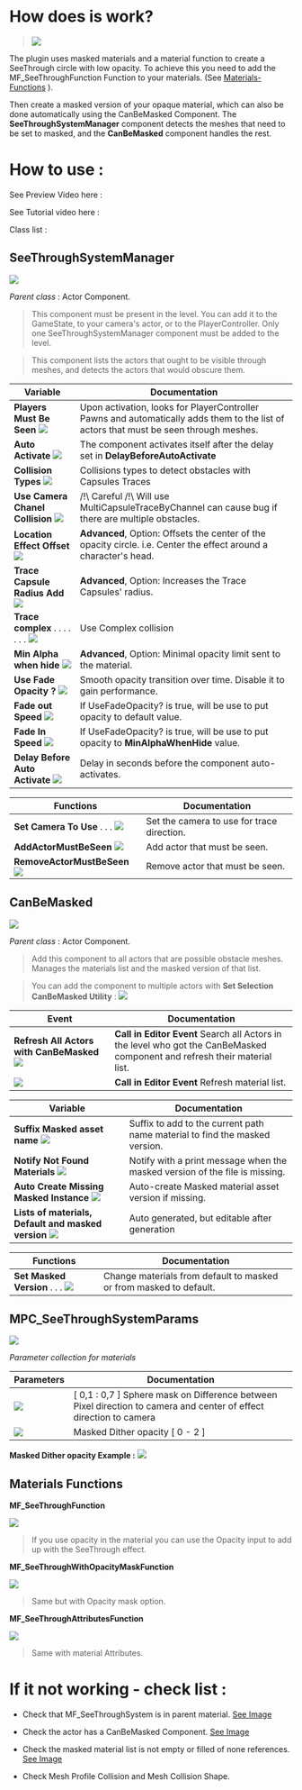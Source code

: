 # How does is work?
> ![](https://i.imgur.com/63S35c6.png)

The plugin uses masked materials and a material function to create a SeeThrough circle with low opacity. 
To achieve this you need to add the MF_SeeThroughFunction Function to your materials. (See [Materials-Functions](https://github.com/rootwinall/SeeThroughSystem/wiki#materials-functions) ).

Then create a masked version of your opaque material, which can also be done automatically using the CanBeMasked Component.
The **SeeThroughSystemManager** component detects the meshes that need to be set to masked, and the **CanBeMasked** component handles the rest.


# How to use :


See Preview Video here :
 
See Tutorial video here : 

Class list : 

## SeeThroughSystemManager
![](https://i.imgur.com/l2oRbL2.png)

_Parent class_ : Actor Component.

> This component must be present in the level. You can add it to the GameState, to your camera's actor, or to the PlayerController.
Only one SeeThroughSystemManager component must be added to the level.

> This component lists the actors that ought to be visible through meshes, and detects the actors that would obscure them.

 | Variable | Documentation | 
 | -------- | ------------- |
 | **Players Must Be Seen** ![](https://i.imgur.com/l4627Wk.png) | Upon activation, looks for PlayerController Pawns and automatically adds them to the list of actors that must be seen through meshes. | 
 | **Auto Activate** ![](https://i.imgur.com/fhrxsjz.png) | The component activates itself after the delay set in  **DelayBeforeAutoActivate** | 
 | **Collision Types** ![](https://i.imgur.com/haHPRkI.png) | Collisions types to detect obstacles with Capsules Traces | 
 | **Use Camera Chanel Collision** ![](https://i.imgur.com/cq7dhmD.png) | /!\ Careful /!\ Will use MultiCapsuleTraceByChannel can cause bug if there are multiple obstacles.|
| **Location Effect Offset** ![](https://i.imgur.com/H5QgqWG.png) | **Advanced**, Option: Offsets the center of the opacity circle. i.e. Center the effect around a character's head. | 
 | **Trace Capsule Radius Add** ![](https://i.imgur.com/TspF4kA.png) | **Advanced**, Option: Increases the Trace Capsules' radius. | 
|**Trace complex**  . . . . . . . ![](https://i.imgur.com/julBxty.png)| Use Complex collision |
 | **Min Alpha when hide** ![](https://i.imgur.com/dSRJIAH.png) | **Advanced**, Option: Minimal opacity limit sent to the material. | 
 | **Use Fade Opacity ?** ![](https://i.imgur.com/5rwlDdN.png) | Smooth opacity transition over time. Disable it to gain performance. | 
 | **Fade out Speed** ![](https://i.imgur.com/syUhrhJ.png) | If UseFadeOpacity? is true, will be use to put opacity to default value. | 
 | **Fade In Speed** ![](https://i.imgur.com/qH8mpuP.png) | If UseFadeOpacity? is true, will be use to put opacity to **MinAlphaWhenHide** value. | 
 | **Delay Before Auto Activate** ![](https://i.imgur.com/ChDe45F.png) | Delay in seconds before the component auto-activates.| 


 | Functions| Documentation | 
 | -------- | ------------- |
 | **Set Camera To Use** . . . ![](https://i.imgur.com/TiWNHWA.png) | Set the camera to use for trace direction. | 
 | **AddActorMustBeSeen** ![](https://i.imgur.com/ZdiugZS.png) | Add actor that must be seen. | 
 | **RemoveActorMustBeSeen** ![](https://i.imgur.com/RpbJzHV.png) | Remove actor that must be seen. | 



## CanBeMasked
![](https://i.imgur.com/yeYOUJT.png)

_Parent class_ : Actor Component.

> Add this component to all actors that are possible obstacle meshes. Manages the materials list and the masked version of that list.

> You can add the component to multiple actors with **Set Selection CanBeMasked Utility** :
![](https://i.imgur.com/egMhp9i.png)

 | Event | Documentation | 
 | -------- | ------------- |
 | **Refresh All Actors with CanBeMasked** ![](https://i.imgur.com/QHsvsa1.png) | **Call in Editor Event** Search all Actors in the level who got the CanBeMasked component and refresh their material list.| 
 | ![](https://i.imgur.com/ybjGjoN.png) | **Call in Editor Event** Refresh material list.| 

 | Variable | Documentation | 
 | -------- | ------------- |
 | **Suffix Masked asset name** ![](https://i.imgur.com/jwbSCxG.png) | Suffix to add to the current path name material to find the masked version.| 
 | **Notify Not Found Materials** ![](https://i.imgur.com/kTc6gPU.png) | Notify with a print message when the masked version of the file is missing. | 
 | **Auto Create Missing Masked Instance** ![](https://i.imgur.com/30YRd7V.png) | Auto-create Masked material asset version if missing. | 
 | **Lists of materials, Default and masked version** ![](https://i.imgur.com/QFyLy0v.png) |Auto generated, but editable after generation| 


 | Functions| Documentation | 
 | -------- | ------------- |
 | **Set Masked Version** . . . ![](https://i.imgur.com/yCK8cnp.png) | Change materials from default to masked or from masked to default. | 

## MPC_SeeThroughSystemParams
![](https://i.imgur.com/11y4uK4.png)

_Parameter collection for materials_

 | Parameters | Documentation | 
 | -------- | ------------- |
 | ![](https://i.imgur.com/7Mez4IT.png) | [ 0,1 : 0,7 ]   Sphere mask on Difference between Pixel direction to camera and center of effect direction to camera | 
 | ![](https://i.imgur.com/YK7WWTf.png) | Masked Dither opacity [ 0 - 2 ] | 

**Masked Dither opacity Example :**
![](https://i.imgur.com/YcHpRkc.png)

## Materials Functions

**MF_SeeThroughFunction**

![](https://i.imgur.com/wHrWxc0.png)

> If you use opacity in the material you can use the Opacity input to add up with the SeeThrough effect.

**MF_SeeThroughWithOpacityMaskFunction**

![](https://i.imgur.com/ufAVqDw.png)

> Same but with Opacity mask option.

**MF_SeeThroughAttributesFunction**

![](https://i.imgur.com/9ivaCEr.png)

> Same with material Attributes.

# If it not working - check list : 

* Check that MF_SeeThroughSystem is in parent material. [See Image](https://i.imgur.com/AYiTDdK.png)

* Check the actor has a CanBeMasked Component.  [See Image](https://i.imgur.com/EVWLInM.png)

* Check the masked material list is not empty or filled of none references. [See Image](https://i.imgur.com/EVWLInM.png)

* Check Mesh Profile Collision and Mesh Collision Shape.
